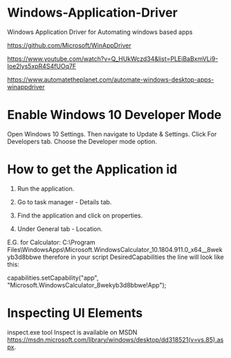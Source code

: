 # Windows-Application-Driver
Windows Application Driver for Automating windows based apps

https://github.com/Microsoft/WinAppDriver

https://www.youtube.com/watch?v=Q_HUkWczd34&list=PLEiBaBxmVLi9-Ioe2lys5xpR4S4fUOq7F

https://www.automatetheplanet.com/automate-windows-desktop-apps-winappdriver

 # Enable Windows 10 Developer Mode
 Open Windows 10 Settings. Then navigate to Update & Settings. Click For Developers tab. Choose the Developer mode option.


# How to get the Application id
1) Run the application.
 
2) Go to task manager - Details tab.
 
3) Find the application and click on properties.
 
4) Under General tab - Location.

E.G. for Calculator:
C:\Program Files\WindowsApps\Microsoft.WindowsCalculator_10.1804.911.0_x64__8wekyb3d8bbwe
therefore in your script DesiredCapabilities the line will look like this:

capabilities.setCapability("app", "Microsoft.WindowsCalculator_8wekyb3d8bbwe!App");

# Inspecting UI Elements
inspect.exe tool
Inspect is available on MSDN https://msdn.microsoft.com/library/windows/desktop/dd318521(v=vs.85).aspx.
